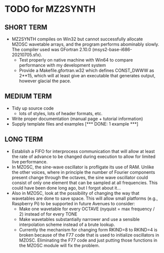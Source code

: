 # TODO for MZ2SYNTH

## SHORT TERM
- MZ2SYNTH compiles on Win32 but cannot successfully allocate MZOSC wavetable arrays, and the
  program performs abominably slowly.  The compiler used was GFortran 2.10.0 (msys2-base-i686-20210705.sfx).  
  - Test properly on native machine with Win64 to compare performance with my development system
  - Provide a Makefile.gfortran.w32 which defines CONST_DWWW as 2**15, which will at least give an executable
    that generates output, however glacial the pace.

## MEDIUM TERM
- Tidy up source code
  - lots of styles, lots of header formats, etc.
- Write proper documentation (manual page + tutorial information)
- Supply template files and examples [*** DONE: 1 example ***]

## LONG TERM
- Establish a FIFO for interprocess communication that will allow at least the
  rate of advance to be changed during execution to allow for limited live
  performance.
- In MZOSC, the sine-wave oscillator is profligate its use of RAM.  Unlike the other voices,
  where in principle the number of Fourier components present change through the octaves,
  the sine wave oscillator could consist of only one element that can be sampled at all
  frequencies.  This could have been done long ago, but I forgot about it...
- Also in MZOSC, look at the possibility of changing the way that wavetables are done to save space.
  This will allow small platforms (e.g., Raspberry Pi) to be supported in future
  Avenues to consider:
  - Make one wavetable for every OCTAVE (nyquist = max frequency / 2) instead of for every TONE
  - Make wavetables substantially narrower and use a sensible interpolation scheme instead of a
    brute lookup.
  - Currently the mechanism for changing form RKIND=8 to RKIND=4 is broken because of the F77 code
    that is used to initialize oscillators in MZOSC.  Eliminating the F77 code and just putting those
    functions in the MZOSC module will fix the problem.
